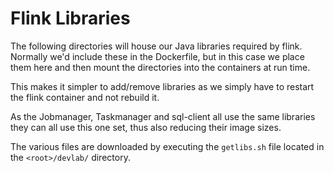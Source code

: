 # Flink Libraries

The following directories will house our Java libraries required by flink. Normally we'd include these in the Dockerfile, but in this case we place them here and then mount the directories into the containers at run time.

This makes it simpler to add/remove libraries as we simply have to restart the flink container and not rebuild it.

As the Jobmanager, Taskmanager and sql-client all use the same libraries they can all use this one set, thus also reducing their image sizes.

The various files are downloaded by executing the `getlibs.sh` file located in the `<root>/devlab/` directory.